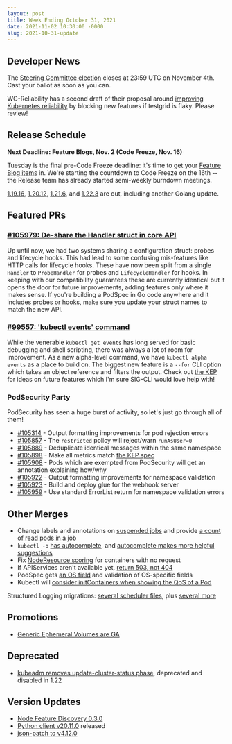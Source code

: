 ```yaml
---
layout: post
title: Week Ending October 31, 2021
date: 2021-11-02 10:30:00 -0000
slug: 2021-10-31-update
---
```


## Developer News

The [Steering Committee election](https://github.com/kubernetes/community/tree/master/events/elections/2021#readme) closes at 23:59 UTC on November 4th.  Cast your ballot as soon as you can.

WG-Reliability has a second draft of their proposal around [improving Kubernetes reliability](https://groups.google.com/g/kubernetes-dev/c/jKVl1-LK_EY) by blocking new features if testgrid is flaky.  Please review!

## Release Schedule

**Next Deadline: Feature Blogs, Nov. 2 (Code Freeze, Nov. 16)**

Tuesday is the final pre-Code Freeze deadline: it's time to get your [Feature Blog items](http://bit.ly/k8s123-feature-blog) in.  We're starting the countdown to Code Freeze on the 16th -- the Release team has already started semi-weekly burndown meetings.

[1.19.16](https://github.com/kubernetes/kubernetes/blob/master/CHANGELOG/CHANGELOG-1.19.md), [1.20.12](https://github.com/kubernetes/kubernetes/blob/master/CHANGELOG/CHANGELOG-1.20.md), [1.21.6](https://github.com/kubernetes/kubernetes/blob/master/CHANGELOG/CHANGELOG-1.21.md), and [1.22.3](https://github.com/kubernetes/kubernetes/blob/master/CHANGELOG/CHANGELOG-1.22.md) are out, including another Golang update.

## Featured PRs

### [#105979: De-share the Handler struct in core API](https://github.com/kubernetes/kubernetes/pull/105979)

Up until now, we had two systems sharing a configuration struct: probes and lifecycle hooks. This had lead to some confusing mis-features like HTTP calls for lifecycle hooks. These have now been split from a single `Handler` to `ProbeHandler` for probes and `LifecycleHandler` for hooks. In keeping with our compatibility guarantees these are currently identical but it opens the door for future improvements, adding features only where it makes sense. If you're building a PodSpec in Go code anywhere and it includes probes or hooks, make sure you update your struct names to match the new API.

### [#99557: 'kubectl events' command](https://github.com/kubernetes/kubernetes/pull/99557)

While the venerable `kubectl get events` has long served for basic debugging and shell scripting, there was always a lot of room for improvement. As a new alpha-level command, we have `kubectl alpha events` as a place to build on. The biggest new feature is a `--for` CLI option which takes an object reference and filters the output. Check out [the KEP](https://github.com/kubernetes/enhancements/tree/master/keps/sig-cli/1440-kubectl-events) for ideas on future features which I'm sure SIG-CLI would love help with!

### PodSecurity Party

PodSecurity has seen a huge burst of activity, so let's just go through all of them!

* [#105314](https://github.com/kubernetes/kubernetes/pull/105314) - Output formatting improvements for pod rejection errors
* [#105857](https://github.com/kubernetes/kubernetes/pull/105857) - The `restricted` policy will reject/warn `runAsUser=0`
* [#105889](https://github.com/kubernetes/kubernetes/pull/105889) - Deduplicate identical messages within the same namespace
* [#105898](https://github.com/kubernetes/kubernetes/pull/105898) - Make all metrics match [the KEP spec](https://github.com/kubernetes/enhancements/blob/master/keps/sig-auth/2579-psp-replacement/README.md#monitoring)
* [#105908](https://github.com/kubernetes/kubernetes/pull/105908) - Pods which are exempted from PodSecurity will get an annotation explaining how/why
* [#105922](https://github.com/kubernetes/kubernetes/pull/105922) - Output formatting improvements for namespace validation
* [#105923](https://github.com/kubernetes/kubernetes/pull/105923) - Build and deploy glue for the webhook server
* [#105959](https://github.com/kubernetes/kubernetes/pull/105959) - Use standard ErrorList return for namespace validation errors

## Other Merges

* Change labels and annotations on [suspended jobs](https://github.com/kubernetes/kubernetes/pull/105980) and provide [a count of read pods in a job](https://github.com/kubernetes/kubernetes/pull/104915)
* `kubectl -o` [has autocomplete](https://github.com/kubernetes/kubernetes/pull/105851), and [autocomplete makes more helpful suggestions](https://github.com/kubernetes/kubernetes/pull/105711)
* Fix [NodeResource scoring](https://github.com/kubernetes/kubernetes/pull/105845) for containers with no request
* If APIServices aren't available yet, [return 503, not 404](https://github.com/kubernetes/kubernetes/pull/104748)
* PodSpec gets [an OS field](https://github.com/kubernetes/kubernetes/pull/104693) and validation of OS-specific fields
* Kubectl will [consider initContainers when showing the QoS of a Pod](https://github.com/kubernetes/kubernetes/pull/104909)

Structured Logging migrations: [several scheduler files](https://github.com/kubernetes/kubernetes/pull/105931), plus [several more](https://github.com/kubernetes/kubernetes/pull/105855)

## Promotions

* [Generic Ephemeral Volumes are GA](https://github.com/kubernetes/kubernetes/pull/105609)

## Deprecated

* [kubeadm removes update-cluster-status phase](https://github.com/kubernetes/kubernetes/pull/105888), deprecated and disabled in 1.22

## Version Updates

* [Node Feature Discovery 0.3.0](https://github.com/kubernetes-sigs/node-feature-discovery-operator/releases/tag/v0.3.0)
* [Python client v20.11.0](https://github.com/kubernetes-client/python/releases/tag/v20.11.0a1) released
* [json-patch to v4.12.0](https://github.com/kubernetes/kubernetes/pull/105896)
